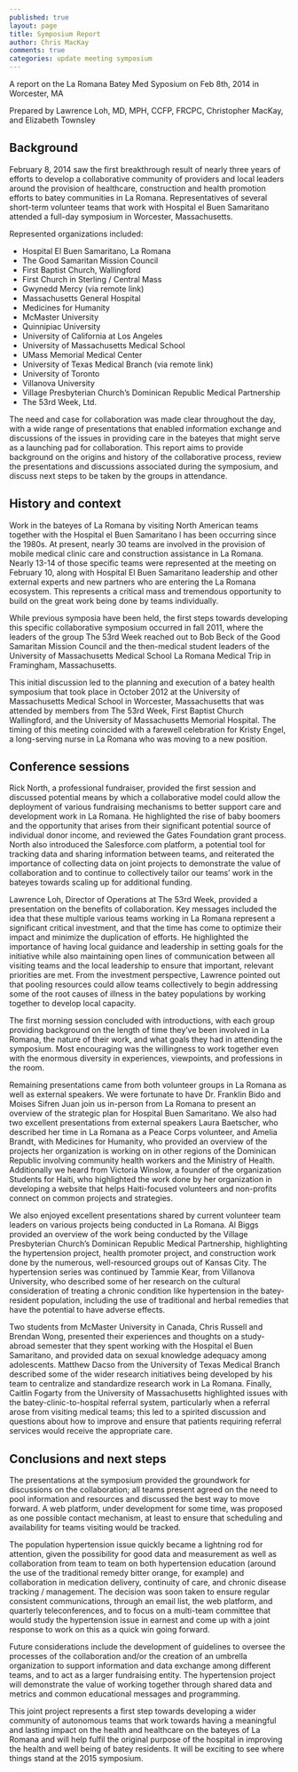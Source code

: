 ```yaml
---
published: true
layout: page
title: Symposium Report
author: Chris MacKay
comments: true
categories: update meeting symposium
---
```


A report on the La Romana Batey Med Syposium on Feb 8th, 2014 in Worcester, MA

Prepared by Lawrence Loh, MD, MPH, CCFP, FRCPC, Christopher MacKay, and Elizabeth Townsley

## Background

February 8, 2014 saw the first breakthrough result of nearly three years of efforts to develop a collaborative community of providers and local leaders around the provision of healthcare, construction and health promotion efforts to batey communities in La Romana. Representatives of several short-term volunteer teams that work with Hospital el Buen Samaritano attended a full-day symposium in Worcester, Massachusetts. 

Represented organizations included:

- Hospital El Buen Samaritano, La Romana
- The Good Samaritan Mission Council 
- First Baptist Church, Wallingford
- First Church in Sterling / Central Mass
- Gwynedd Mercy (via remote link)
- Massachusetts General Hospital
- Medicines for Humanity
- McMaster University
- Quinnipiac University
- University of California at Los Angeles
- University of Massachusetts Medical School
- UMass Memorial Medical Center
- University of Texas Medical Branch (via remote link)
- University of Toronto
- Villanova University
- Village Presbyterian Church’s Dominican Republic Medical Partnership
- The 53rd Week, Ltd. 

The need and case for collaboration was made clear throughout the day, with a wide range of presentations that enabled information exchange and discussions of the issues in providing care in the bateyes that might serve as a launching pad for collaboration. This report aims to provide background on the origins and history of the collaborative process, review the presentations and discussions associated during the symposium, and discuss next steps to be taken by the groups in attendance.

## History and context

Work in the bateyes of La Romana by visiting North American teams together with the Hospital el Buen Samaritano l has been occurring since the 1980s. At present, nearly 30 teams are involved in the provision of mobile medical clinic care and construction assistance in La Romana. Nearly 13-14 of those specific teams were represented at the meeting on February 10, along with Hospital El Buen Samaritano leadership and other external experts and new partners who are entering the La Romana ecosystem. This represents a critical mass and tremendous opportunity to build on the great work being done by teams individually. 

While previous symposia have been held, the first steps towards developing this specific collaborative symposium occurred in fall 2011, where the leaders of the group The 53rd Week reached out to Bob Beck of the Good Samaritan Mission Council and the then-medical student leaders of the University of Massachusetts Medical School La Romana Medical Trip in Framingham, Massachusetts. 

This initial discussion led to the planning and execution of a batey health symposium that took place in October 2012 at the University of Massachusetts Medical School in Worcester, Massachusetts that was attended by members from The 53rd Week, First Baptist Church Wallingford, and the University of Massachusetts Memorial Hospital. The timing of this meeting coincided with a farewell celebration for Kristy Engel, a long-serving nurse in La Romana who was moving to a new position. 

## Conference sessions

Rick North, a professional fundraiser, provided the first session and discussed potential means by which a collaborative model could allow the deployment of various fundraising mechanisms to better support care and development work in La Romana. He highlighted the rise of baby boomers and the opportunity that arises from their significant potential source of individual donor income, and reviewed the Gates Foundation grant process. North also introduced the Salesforce.com platform, a potential tool for tracking data and sharing information between teams, and reiterated the importance of collecting data on joint projects to demonstrate the value of collaboration and to continue to collectively tailor our teams’ work in the bateyes towards scaling up for additional funding.

Lawrence Loh, Director of Operations at The 53rd Week, provided a presentation on the benefits of collaboration. Key messages included the idea that these multiple various teams working in La Romana represent a significant critical investment, and that the time has come to optimize their impact and minimize the duplication of efforts. He highlighted the importance of having local guidance and leadership in setting goals for the initiative while also maintaining open lines of communication between all visiting teams and the local leadership to ensure that important, relevant priorities are met. From the investment perspective, Lawrence pointed out that pooling resources could allow teams collectively to begin addressing some of the root causes of illness in the batey populations by working together to develop local capacity. 

The first morning session concluded with introductions, with each group providing background on the length of time they’ve been involved in La Romana, the nature of their work, and what goals they had in attending the symposium. Most encouraging was the willingness to work together even with the enormous diversity in experiences, viewpoints, and professions in the room.

Remaining presentations came from both volunteer groups in La Romana as well as external speakers. We were fortunate to have Dr. Franklin Bido and Moises Sifren Juan join us in-person from La Romana to present an overview of the strategic plan for Hospital Buen Samaritano. We also had two excellent presentations from external speakers Laura Baetscher, who described her time in La Romana as a Peace Corps volunteer, and Amelia Brandt, with Medicines for Humanity, who provided an overview of the projects her organization is working on in other regions of the Dominican Republic involving community health workers and the Ministry of Health. Additionally we heard from Victoria Winslow, a founder of the organization Students for Haiti, who highlighted the work done by her organization in developing a website that helps Haiti-focused volunteers and non-profits connect on common projects and strategies.

We also enjoyed excellent presentations shared by current volunteer team leaders on various projects being conducted in La Romana. Al Biggs provided an overview of the work being conducted by the Village Presbyterian Church’s Dominican Republic Medical Partnership, highlighting the hypertension project, health promoter project, and construction work done by the numerous, well-resourced groups out of Kansas City. The hypertension series was continued by Tammie Kear, from Villanova University, who described some of her research on the cultural consideration of treating a chronic condition like hypertension in the batey-resident population, including the use of traditional and herbal remedies that have the potential to have adverse effects.  

Two students from McMaster University in Canada, Chris Russell and Brendan Wong, presented their experiences and thoughts on a study-abroad semester that they spent working with the Hospital el Buen Samaritano, and provided data on sexual knowledge adequacy among adolescents. Matthew Dacso from the University of Texas Medical Branch described some of the wider research initiatives being developed by his team to centralize and standardize research work in La Romana. Finally, Caitlin Fogarty from the University of Massachusetts highlighted issues with the batey-clinic-to-hospital referral system, particularly when a referral arose from visiting medical teams; this led to a spirited discussion and questions about how to improve and ensure that patients requiring referral services would receive the appropriate care.

## Conclusions and next steps

The presentations at the symposium provided the groundwork for discussions on the collaboration; all teams present agreed on the need to pool information and resources and discussed the best way to move forward. A web platform, under development for some time, was proposed as one possible contact mechanism, at least to ensure that scheduling and availability for teams visiting would be tracked. 

The population hypertension issue quickly became a lightning rod for attention, given the possibility for good data and measurement as well as collaboration from team to team on both hypertension education (around the use of the traditional remedy bitter orange, for example) and collaboration in medication delivery, continuity of care, and chronic disease tracking / management. The decision was soon taken to ensure regular consistent communications, through an email list, the web platform, and quarterly teleconferences, and to focus on a multi-team committee that would study the hypertension issue in earnest and come up with a joint response to work on this as a quick win going forward.

Future considerations include the development of guidelines to oversee the processes of the collaboration and/or the creation of an umbrella organization to support information and data exchange among different teams, and to act as a larger fundraising entity. The hypertension project will demonstrate the value of working together through shared data and metrics and common educational messages and programming. 

This joint project represents a first step towards developing a wider community of autonomous teams that work towards having a meaningful and lasting impact on the health and healthcare on the bateyes of La Romana and will help fulfil the original purpose of the hospital in improving the health and well being of batey residents. It will be exciting to see where things stand at the 2015 symposium. 
 
